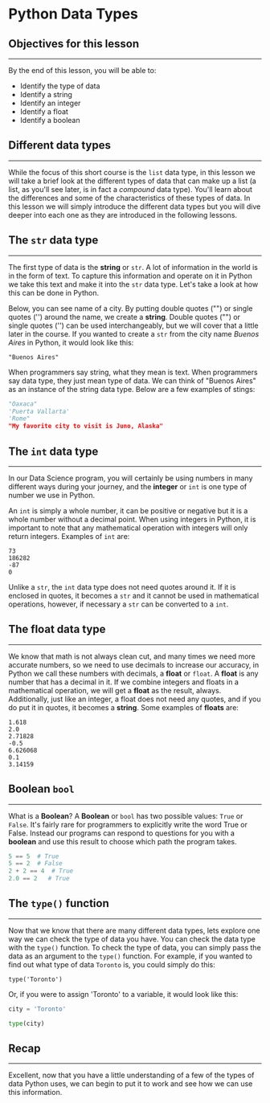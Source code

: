 # Python Data Types

## Objectives for this lesson

***

By the end of this lesson, you will be able to:

* Identify the type of data
* Identify a string
* Identify an integer
* Identify a float
* Identify a boolean

## Different data types

***

While the focus of this short course is the `list` data type, in this lesson we will take a brief look at the different types of data that can make up a list (a list, as you'll see later, is in fact a _compound_ data type). You'll learn about the differences and some of the characteristics of these types of data. In this lesson we will simply introduce the different data types but you will dive deeper into each one as they are introduced in the following lessons.

## The `str` data type

***

The first type of data is the **string** or `str`. A lot of information in the world is in the form of text. To capture this information and operate on it in Python we take this text and make it into the `str` data type. Let's take a look at how this can be done in Python. 

Below, you can see name of a city. By putting double quotes ("") or single quotes ('') around the name, we create a **string**. Double quotes ("") or single quotes ('') can be used interchangeably, but we will cover that a little later in the course.  If you wanted to create a `str` from the city name *Buenos Aires* in Python, it would look like this:  

```
"Buenos Aires"
```

When programmers say string, what they mean is text. When programmers say data type, they just mean type of data. We can think of "Buenos Aires" as an instance of the string data type.  Below are a few examples of stings:

```python
"Oaxaca"
'Puerta Vallarta'
'Rome"
"My favorite city to visit is Juno, Alaska"
```

## The `int` data type

***

In our Data Science program, you will certainly be using numbers in many different ways during your journey, and the **integer** or `int` is one type of number we use in Python. 

An `int` is simply a whole number, it can be positive or negative but it is a whole number without a decimal point.  When using integers in Python, it is important to note that any mathematical operation with integers will only return integers. Examples of `int` are:

```
73
186282
-87
0
```

Unlike a `str`, the `int` data type does not need quotes around it.  If it is enclosed in quotes, it becomes a `str` and it cannot be used in mathematical operations, however, if necessary a `str` can be converted to a `int`.

## The float data type

***

We know that math is not always clean cut, and many times we need more accurate numbers, so we need to use decimals to increase our accuracy, in Python we call these numbers with decimals, a **float** or `float`.  A **float** is any number that has a decimal in it. If we combine integers and floats in a mathematical operation, we will get a **float** as the result, always. Additionally, just like an integer, a float does not need any quotes, and if you do put it in quotes, it becomes a **string**. Some examples of **floats** are:

```
1.618
2.0
2.71828
-0.5
6.626068
0.1
3.14159
```

## Boolean `bool`

***

What is a **Boolean**?
A **Boolean** or `bool` has two possible values: `True` or `False`.
It's fairly rare for programmers to explicitly write the word True or False. Instead our programs can respond to questions for you with a **boolean** and use this result to choose which path the program takes.

```python
5 == 5  # True
5 == 2  # False
2 + 2 == 4  # True
2.0 == 2   # True
```

## The `type()` function

***

Now that we know that there are many different data types, lets explore one way we can check the type of data you have. You can check the data type with the `type()` function. To check the type of data, you can simply pass the data as an argument to the `type()` function. For example, if you wanted to find out what type of data `Toronto` is, you could simply do this:

```
type('Toronto')
```
Or, if you were to assign 'Toronto' to a variable, it would look like this:

```python
city = 'Toronto'

type(city)
```

## Recap

***

Excellent, now that you have a little understanding of a few of the types of data Python uses, we can begin to put it to work and see how we can use this information.


